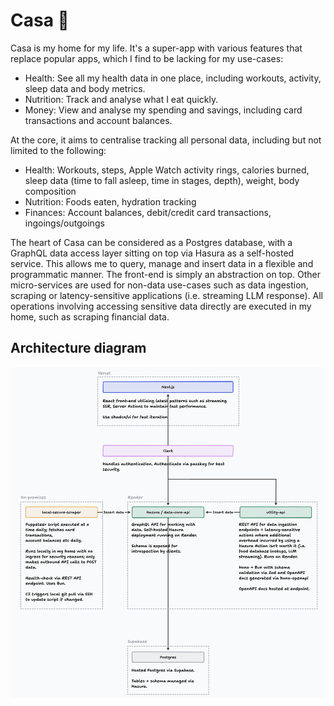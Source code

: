 # Casa 🏡

Casa is my home for my life. It's a super-app with various features that replace popular apps, which I find to be lacking for my use-cases:

- Health: See all my health data in one place, including workouts, activity, sleep data and body metrics.
- Nutrition: Track and analyse what I eat quickly.
- Money: View and analyse my spending and savings, including card transactions and account balances.

At the core, it aims to centralise tracking all personal data, including but not limited to the following:

- Health: Workouts, steps, Apple Watch activity rings, calories burned, sleep data (time to fall asleep, time in stages, depth), weight, body composition
- Nutrition: Foods eaten, hydration tracking
- Finances: Account balances, debit/credit card transactions, ingoings/outgoings

The heart of Casa can be considered as a Postgres database, with a GraphQL data access layer sitting on top via Hasura as a self-hosted service. This allows me to query, manage and insert data in a flexible and programmatic manner. The front-end is simply an abstraction on top. Other micro-services are used for non-data use-cases such as data ingestion, scraping or latency-sensitive applications (i.e. streaming LLM response). All operations involving accessing sensitive data directly are executed in my home, such as scraping financial data.

## Architecture diagram

![Architecture Diagram](./architecture.png)
